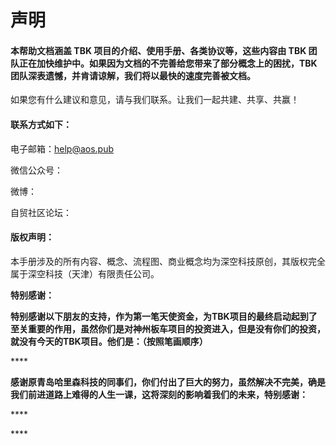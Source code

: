 # 声明

#### 本帮助文档涵盖 TBK 项目的介绍、使用手册、各类协议等，这些内容由 TBK 团队正在加快维护中。如果因为文档的不完善给您带来了部分概念上的困扰，TBK团队深表遗憾，并肯请谅解，我们将以最快的速度完善被文档。

如果您有什么建议和意见，请与我们联系。让我们一起共建、共享、共赢！

#### 联系方式如下：

电子邮箱：help@aos.pub

微信公众号：

微博：

自贸社区论坛：

#### 版权声明：

本手册涉及的所有内容、概念、流程图、商业概念均为深空科技原创，其版权完全属于深空科技（天津）有限责任公司。

**特别感谢：**

**特别感谢以下朋友的支持，作为第一笔天使资金，为TBK项目的最终启动起到了至关重要的作用，虽然你们是对神州板车项目的投资进入，但是没有你们的投资，就没有今天的TBK项目。他们是：（按照笔画顺序）**

\*\*\*\*

**感谢原青岛哈里森科技的同事们，你们付出了巨大的努力，虽然解决不完美，确是我们前进道路上难得的人生一课，这将深刻的影响着我们的未来，特别感谢：**

\*\*\*\*

\*\*\*\*

